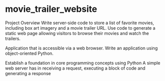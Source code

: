 # movie_trailer_website
Project Overview
Write server-side code to store a list of favorite movies, including box art imagery and a movie trailer URL.
Use code to generate a static web page allowing visitors to browse their movies and watch the trailers.

Application that is accessible via a web browser.
Write an application using object-oriented Python.

Establish a foundation in core programming concepts using Python
A simple web server has in receiving a request, executing a block of code and generating a response
